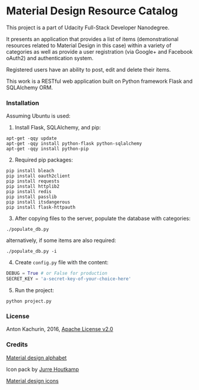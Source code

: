 # Material Design Resource Catalog

This project is a part of Udacity Full-Stack Developer Nanodegree.

It presents an application that provides a list of items
(demonstrational resources related to Material Design in this case)
within a variety of categories as well as provide a user registration
(via Google+ and Facebook oAuth2) and authentication system.

Registered users have an ability to post, edit and delete their items.

This work is a RESTful web application built on Python framework Flask
and SQLAlchemy ORM.


### Installation

Assuming Ubuntu is used:

1. Install Flask, SQLAlchemy, and pip:
  ```
  apt-get -qqy update
  apt-get -qqy install python-flask python-sqlalchemy
  apt-get -qqy install python-pip
  ```

2. Required pip packages:
  ```
  pip install bleach
  pip install oauth2client
  pip install requests
  pip install httplib2
  pip install redis
  pip install passlib
  pip install itsdangerous
  pip install flask-httpauth
  ```
3. After copying files to the server, populate the database with categories:

  `./populate_db.py`

  alternatively, if some items are also required:

  `./populate_db.py -i`

4. Create `config.py` file with the content:
  ```python
  DEBUG = True # or False for production
  SECRET_KEY = 'a-secret-key-of-your-choice-here'
  ```

5. Run the project:

  `python project.py`

### License

Anton Kachurin, 2016, [Apache License v2.0](http://www.apache.org/licenses/LICENSE-2.0)

### Credits

[Material design alphabet](http://mougino.free.fr/material/)

Icon pack by [Jurre Houtkamp](https://dribbble.com/jurrehoutkamp)

[Material design icons](https://www.materialpalette.com/icons)
